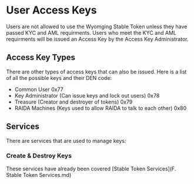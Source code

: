 # User Access Keys
Users are not allowed to use the Wyomging Stable Token unless they have passed KYC and AML requirments. 
Users who meet the KYC and AML requirments will be issued an Access Key by the Access Key Administrator. 

## Access Key Types
There are other types of access keys that can also be issued. Here is a list of all the possible keys and their DEN code:
* Common User 0x77
* Key Administrator (Can issue keys and lock out users) 0x78
* Treasure (Creator and destroyer of tokens) 0x79
* RAIDA Machines (Keys used to allow RAIDA to talk to each other) 0x80

## Services
There are services that are used to manage keys:

### Create & Destroy Keys
These services have already been covered [Stable Token Services](F. Stable Token Services.md)



  

